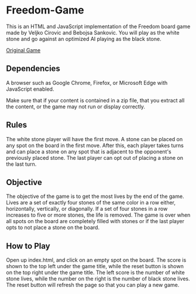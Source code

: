 # Freedom-Game
This is an HTML and JavaScript implementation of the Freedom board game made by
Veljko Cirovic and Bebojsa Sankovic. You will play as the white stone and go against
an optimized AI playing as the black stone.

<a href="https://boardgamegeek.com/boardgame/100480/freedom"> Original Game </a>

## Dependencies
A browser such as Google Chrome, Firefox, or Microsoft Edge with JavaScript enabled.

Make sure that if your content is contained in a zip file, that you extract all the content,
or the game may not run or display correctly.

## Rules
The white stone player will have the first move. A stone can be placed on any spot
on the board in the first move. After this, each player takes turns and can place 
a stone on any spot that is adjacent to the opponent's previously placed stone. The
last player can opt out of placing a stone on the last turn.

## Objective
The objective of the game is to get the most lives by the end of the game. Lives
are a set of exactly four stones of the same color in a row either, horizontally, vertically,
or diagonally. If a set of four stones in a row increases to five or more stones, the life is removed.
The game is over when all spots on the board are completely filled with
stones or if the last player opts to not place a stone on the board.

## How to Play
Open up index.html, and click on an empty spot on the board. The score is shown to the top left
under the game title, while the reset button is shown on the top right under the game title.
The left score is the number of white stone lives, while the number on the right is the 
number of black stone lives. The reset button will refresh the page so that you can play
a new game.
